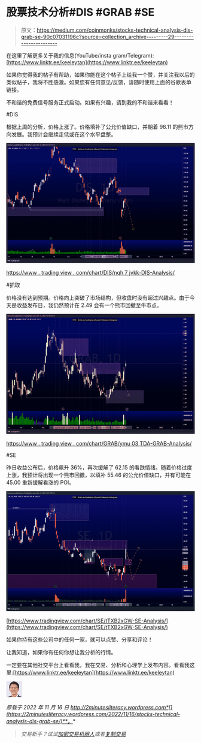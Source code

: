 # 股票技术分析#DIS #GRAB #SE

> 原文：<https://medium.com/coinmonks/stocks-technical-analysis-dis-grab-se-90c07031196c?source=collection_archive---------29----------------------->

在这里了解更多关于我的信息(YouTube/insta gram/Telegram):[https://www.linktr.ee/keeleytan](https://www.linktr.ee/keeleytan)

如果你觉得我的帖子有帮助，如果你能在这个帖子上给我一个赞，并关注我以后的类似帖子，我将不胜感激。如果您有任何意见/反馈，请随时使用上面的谷歌表单链接。

不和谐的免费信号服务正式启动。如果有兴趣，请到我的不和谐来看看！

#DIS

根据上周的分析，价格上涨了。价格填补了公允价值缺口，并朝着 98.11 的熊市方向发展。我预计会继续走低或在这个水平盘整。

![](img/9f8abcf49ed2d02dcff26fd13b1069f1.png)

[https://www . trading view . com/chart/DIS/nqh 7 jvkk-DIS-Analysis/](https://www.tradingview.com/chart/DIS/NQH7jVKk-DIS-Analysis/)

#抓取

价格没有达到预期。价格向上突破了市场结构，但收盘时没有超过兴趣点。由于今天是收益发布日，我仍然预计在 2.49 会有一个熊市回撤至牛市点。

![](img/d14c6fd2c4e0c2f6ac38b4b09dc66c26.png)

[https://www . trading view . com/chart/GRAB/ymu 03 TDA-GRAB-Analysis/](https://www.tradingview.com/chart/GRAB/yMU03tda-GRAB-Analysis/)

#SE

昨日收益公布后，价格飙升 36%，再次缓解了 62.15 的看跌情绪。随着价格过度上涨，我预计将出现一个熊市回撤，以填补 55.46 的公允价值缺口，并有可能在 45.00 重新缓解看涨的 POI。

![](img/c838dac302206c453cbfdd6426e95de4.png)

[https://www.tradingview.com/chart/SE/tTXB2xGW-SE-Analysis/](https://www.tradingview.com/chart/SE/tTXB2xGW-SE-Analysis/)

如果你持有这些公司中的任何一家，就可以点赞、分享和评论！

让我知道，如果你有任何你想让我分析的行情。

一定要在其他社交平台上看看我，我在交易、分析和心理学上发布内容。看看我这里:[https://www.linktr.ee/keeleytan](https://www.linktr.ee/keeleytan)

![](img/69c9f60692903b36edb90aeafbc05e50.png)

*原载于 2022 年 11 月 16 日 http://2minutesliteracy.wordpress.com*[](https://2minutesliteracy.wordpress.com/2022/11/16/stocks-technical-analysis-dis-grab-se/)**。**

> *交易新手？试试[加密交易机器人](/coinmonks/crypto-trading-bot-c2ffce8acb2a)或者[复制交易](/coinmonks/top-10-crypto-copy-trading-platforms-for-beginners-d0c37c7d698c)*